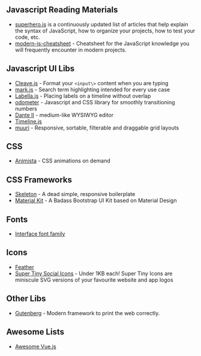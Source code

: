 ## Javascript Reading Materials

* [superhero.js](http://superherojs.com/) is a continuously updated list of articles that help explain the syntax of JavaScript, how to organize your projects, how to test your code, etc.
* [modern-js-cheatsheet](https://github.com/mbeaudru/modern-js-cheatsheet) - Cheatsheet for the JavaScript knowledge you will frequently encounter in modern projects.

## Javascript UI Libs

* [Cleave.js](http://nosir.github.io/cleave.js/) - Format your `<input\>` content when you are typing
* [mark.js](https://markjs.io/) - Search term highlighting intended for every use case
* [Labella.js](http://twitter.github.io/labella.js/) - Placing labels on a timeline without overlap
* [odometer](http://github.hubspot.com/odometer/) - Javascript and CSS library for smoothly transitioning numbers
* [Dante II](https://michelson.github.io/dante2/) - medium-like WYSIWYG editor
* [Timeline.js](http://timeline.knightlab.com/)
* [muuri](https://haltu.github.io/muuri/) - Responsive, sortable, filterable and draggable grid layouts

## CSS

* [Animista](http://animista.net/) - CSS animations on demand

## CSS Frameworks

* [Skeleton](http://getskeleton.com/) - A dead simple, responsive boilerplate
* [Material Kit](http://demos.creative-tim.com/material-kit/index.html) - A Badass Bootstrap UI Kit based on Material Design

## Fonts

* [Interface font family](https://rsms.me/interface/)

## Icons

* [Feather](https://feathericons.com/)
* [Super Tiny Social Icons](https://github.com/edent/SuperTinyIcons) - Under 1KB each! Super Tiny Icons are miniscule SVG versions of your favourite website and app logos 

## Other Libs

* [Gutenberg](https://github.com/BafS/Gutenberg) - Modern framework to print the web correctly. 

## Awesome Lists

* [Awesome Vue.js](https://github.com/vuejs/awesome-vue)
